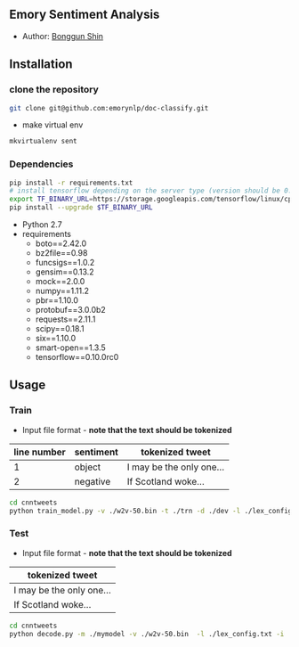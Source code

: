 ## Emory Sentiment Analysis

* Author: [Bonggun Shin](mailto:bonggun.shin@emory.edu)

## Installation
### clone the repository

```bash
git clone git@github.com:emorynlp/doc-classify.git
```
* make virtual env

```bash
mkvirtualenv sent
```


### Dependencies

```bash
pip install -r requirements.txt
# install tensorflow depending on the server type (version should be 0.10.0rc0)
export TF_BINARY_URL=https://storage.googleapis.com/tensorflow/linux/cpu/tensorflow-0.10.0rc0-cp27-none-linux_x86_64.whl
pip install --upgrade $TF_BINARY_URL
```

* Python 2.7
* requirements
	* boto==2.42.0
	* bz2file==0.98
	* funcsigs==1.0.2
	* gensim==0.13.2
	* mock==2.0.0
	* numpy==1.11.2
	* pbr==1.10.0
	* protobuf==3.0.0b2
	* requests==2.11.1
	* scipy==0.18.1
	* six==1.10.0
	* smart-open==1.3.5
	* tensorflow==0.10.0rc0


## Usage
### Train 
* Input file format - **note that the text should be tokenized**

| line number | sentiment | tokenized tweet        |
|-------------|-----------|------------------------|
| 1           | object    | I may be the only one… |
| 2           | negative  | If Scotland woke…      |
	
```bash
cd cnntweets
python train_model.py -v ./w2v-50.bin -t ./trn -d ./dev -l ./lex_config.txt -m ./mymodel
```
	
### Test 
* Input file format - **note that the text should be tokenized**

| tokenized tweet        |
|------------------------|
| I may be the only one… |
| If Scotland woke…      |


```bash
cd cnntweets
python decode.py -m ./mymodel -v ./w2v-50.bin  -l ./lex_config.txt -i ./input
```

